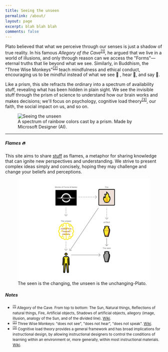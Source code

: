 ```yaml
---
title: Seeing the unseen
permalink: /about/
layout: page
excerpt: blah blah blah
comments: false
---
```


Plato believed that what we perceive through our senses is just a shadow of true reality. In his famous *Allegory of the Cave*<sup id="plato-says">[[1]](#ref-1)</sup>, he argued that we live in a world of illusions, and only through reason can we access the "Forms"—eternal truths that lie beyond what we see. Similarly, in Buddhism, the "Three Wise Monkeys"<sup id="3-monkeys">[[2]](#ref-2)</sup> teach mindfulness and ethical conduct, encouraging us to be mindful instead of what we see 🙈 , hear 🙉, and say 🙊.

Like a prism, this site refracts the ordinary into a spectrum of availability stuff, revealing what has been hidden in plain sight. We see the invisible stuff through the prism of science to understand how our brain works and makes decisions; we'll focus on psychology, cognitive load theory<sup id="cognitive-load">[[3]](#ref-2)</sup>, our faith, the social impact on us, and so on.

<figure>
<img src="/assets/img/stuff/prism.png" alt="Seeing the unseen">
<figcaption>A spectrum of rainbow colors cast by a prism. Made by Microsoft Designer (AI).</figcaption>
</figure>

---

##### Flames 🔥
This site aims to share [stuff]({{site.baseurl}}/category/) as flames, a metaphor for sharing knowledge that can ignite new perspectives and understanding. We strive to present complex ideas simply and concisely, hoping they may challenge and change your beliefs and perceptions.
<figure>
<img src="/assets/img/the-flame.png" alt="The flame">
<figcaption>The seen is the changing, the unseen is the unchanging-Plato.</figcaption>
</figure>

##### Notes

- <small id="ref-1"><sup>[[1]](#plato-says)</sup> Allegory of the Cave. From top to bottom: The Sun, Natural things, Reflections of natural things, Fire, Artificial objects, Shadows of artificial objects, allegory (image, illusion, analogy of the Sun, and of the divided line). [Wiki](https://en.wikipedia.org/wiki/Allegory_of_the_cave).</small>
- <small id="ref-2"><sup>[[2]](#3-monkeys)</sup> Three Wise Monkeys: "does not see", "does not hear", "does not speak". [Wiki](https://en.wikipedia.org/wiki/Three_wise_monkeys).</small>
- <small id="ref-3"><sup>[[3]](#cognitive-load)</sup> Cognitive load theory provides a general framework and has broad implications for instructional design, by allowing instructional designers to control the conditions of learning within an environment or, more generally, within most instructional materials. [Wiki](https://en.wikipedia.org/wiki/Cognitive_load).</small>